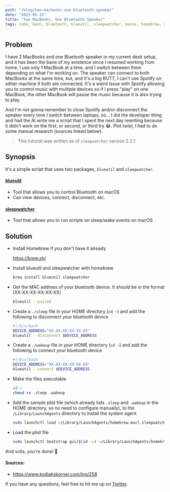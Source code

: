 ```yaml
---
path: "/blog/two-macbooks-one-bluetooth-speaker"
date: "2023-05-15"
title: "Two MacBooks, One Bluetooth Speaker"
tags: code, bash, bluetooth, blueutil, sleepwatcher, macos, homebrew, spotify
---
```


## Problem
I have 2 MacBooks and one Bluetooth speaker in my current desk setup, and it has been the bane of my existence since I resumed working from home.
I use only 1 MacBook at a time, and I switch between them depending on what I'm working on. The speaker can connect to both MacBooks at the same time, but, 
and it's a big BUTT, I can't use Spotify on either machine if both are connected. 
It's a weird issue with Spotify allowing you to control music with multiple devices so if I press "play" on one MacBook, the other MacBook will pause the music because 
it is also trying to play.

And I'm not gonna remember to close Spotify and/or disconnect the speaker every time I switch between laptops, so... I did the developer thing and
had the AI write me a script that I spent the next day rewriting because it didn't work on the first, or second, or third try 😂. 
Plot twist, I had to do some manual research (sources linked below).

> This tutorial was written as of `sleepwatcher` version 2.2.1

## Synopsis
It's a simple script that uses two packages, `blueutil` and `sleepwatcher`.

#### [blueutil](https://github.com/toy/blueutil) 
- Tool that allows you to control Bluetooth on macOS
- Can view devices, connect, disconnect, etc.


#### [sleepwatcher](https://www.bernhard-baehr.de/)
- Tool that allows you to run scripts on sleep/wake events on macOS


## Solution
- Install Homebrew if you don't have it already 

    https://brew.sh/


- Install blueutil and sleepwatcher with homebrew
    ```bash
    brew install blueutil sleepwatcher
    ```

- Get the MAC address of your bluetooth device. It should be in the format (XX-XX-XX-XX-XX-XX)
    ```bash
    blueutil --paired
    ```

- Create a `./sleep` file in your HOME directory (`cd ~`) and add the following to disconnect your bluetooth device
    ```bash
    #!/bin/bash 
    DEVICE_ADDRESS="XX-XX-XX-XX-XX-XX"
    blueutil --disconnect $DEVICE_ADDRESS
    ```

- Create a `./wakeup` file in your HOME directory (`cd ~`) and add the following to connect your bluetooth device
    ```bash
    #!/bin/bash
    DEVICE_ADDRESS="XX-XX-XX-XX-XX-XX"
    blueutil --connect $DEVICE_ADDRESS
    ```

- Make the files executable
    ```bash
    cd ~
    chmod +x .sleep .wakeup
    ```

- Add the sample plist file (which already lists `.sleep` and `.wakeup` in the HOME directory, so no need to configure manually),
to the `/Library/LaunchAgents` directory to install the system agent
    ```bash
    sudo launchctl load ~/Library/LaunchAgents/homebrew.mxcl.sleepwatcher.plist
    ```

- Load the plist file
    ```bash
    sudo launchctl bootstrap gui/$(id -u) ~/Library/LaunchAgents/homebrew.mxcl.sleepwatcher.plist
    ```

And voila, you're done! 🎉



#### Sources:
- https://www.kodiakskorner.com/log/258

If you have any questions, feel free to hit me up on [Twitter](https://twitter.com/niiapa).
